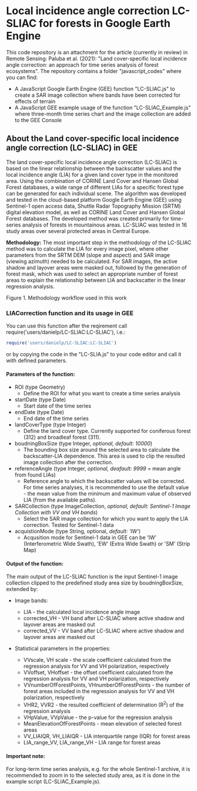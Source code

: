 # Local incidence angle correction LC-SLIAC for forests in Google Earth Engine  

This code repository is an attachment for the article (currently in review) in Remote Sensing: Paluba et al. (2021): "Land cover-specific local incidence angle correction: an approach for time series analysis of forest ecosystems".
The repository contains a folder "javascript_codes" where you can find: 
  - A JavaScript Google Earth Engine (GEE) function "LC-SLIAC.js" to create a SAR image collection where bands have been corrected for effects of terrain
  - A JavaScript GEE example usage of the function "LC-SLIAC_Example.js" where three-month time series chart and the image collection are added to the GEE Console

## About the Land cover-specific local incidence angle correction (LC-SLIAC) in GEE
The land cover-specific local incidence angle correction (LC-SLIAC) is based on the linear relationship between the backscatter values and the local incidence angle (LIA) for a given land cover type in the monitored area. Using the combination of CORINE Land Cover and Hansen Global Forest databases, a wide range of different LIAs for a specific forest type can be generated for each individual scene. The algorithm was developed and tested in the cloud-based platform Google Earth Engine (GEE) using Sentinel-1 open access data, Shuttle Radar Topography Mission (SRTM) digital elevation model, as well as CORINE Land Cover and Hansen Global Forest databases. The developed method was created primarily for time-series analysis of forests in mountainous areas. LC-SLIAC was tested in 16 study areas over several protected areas in Central Europe. 

<b>Methodology:</b> The most important step in the methodology of the LC-SLIAC method was to calculate the LIA for every image pixel, where other parameters from the SRTM DEM (slope and aspect) and SAR image (viewing azimuth) needed to be calculated. For SAR images, the active shadow and layover areas were masked out, followed by the generation of forest mask, which was used to select an appropriate number of forest areas to explain the relationship between LIA and backscatter in the linear regression analysis.


Figure 1. Methodology workflow used in this work




### LIACorrection function and its usage in GEE
You can use this function after the reqirement call require('users/danielp/LC-SLIAC:LC-SLIAC'), i.e.:
```ruby
require('users/danielp/LC-SLIAC:LC-SLIAC') 
```
or by copying the code in the "LC-SLIA.js" to your code editor and call it with defined parameters.

#### Parameters of the function:
  - ROI (type Geometry)
      - Define the ROI for what you want to create a time series analysis
  - startDate (type Date)
      - Start date of the time series
  - endDate (type Date)
      - End date of the time series
  - landCoverType (type Integer)
      - Define the land cover type. Currently supported for coniferous forest (312) and broadleaf forest (311).
  - boudningBoxSize (type Integer, *optional, default: 10000*)
      - The bounding box size around the selected area to calculate the backscatter-LIA dependence. This area is used to clip the resulted image collection after the correction.
  - referenceAngle (type Integer, *optional, deafault: 9999* = mean angle from found LIAs)
      - Reference angle to which the backscatter values will be corrected. For time series analyses, it is recommended to use the default value - the mean value from the minimum and maximum value of observed LIA (from the available paths).
  - SARCollection (type ImageCollection, *optional, default: Sentinel-1 Image Collection with VV and VH bands*)
      - Select the SAR image collection for which you want to apply the LIA correction. Tested for Sentinel-1 data
  - acquistionMode (type String, optional, *default: 'IW'*)
      - Acqusition mode for Sentinel-1 data in GEE can be 'IW' (Interferometric Wide Swath), 'EW' (Extra Wide Swath) or 'SM' (Strip Map)

#### Output of the function:
The main output of the LC-SLIAC function is the input Sentinel-1 image collection clipped to the predefined study area size by boudningBoxSize, extended by:
 - Image bands:
      - LIA - the calculated local incidence angle image
      - corrected_VH - VH band after LC-SLIAC where active shadow and layover areas are masked out
      - corrected_VV - VV band after LC-SLIAC where active shadow and layover areas are masked out
  
 - Statistical parameters in the properties:
      - VVscale, VH scale - the scale coefficient calculated from the regression analysis for VV and VH polarization, respectively
      - VVoffset, VHoffset - the offset coefficient calculated from the regression analysis for VV and VH polarization, respectively
      - VVnumberOfForestPoints, VHnumberOfForestPoints - the number of forest areas included in the regression analysis for VV and VH polarization, respectively
      - VHR2, VVR2 - the resulted coefficient of determination (R<sup>2</sup>) of the regression analysis 
      - VHpValue, VVpValue - the p-value for the regression analysis
      - MeanElevationOfForestPoints - mean elevation of selected forest areas
      - VV_LIAIQR, VH_LIAIQR - LIA interquartile range (IQR) for forest areas
      - LIA_range_VV, LIA_range_VH - LIA range for forest areas


#### Important note:
For long-term time series analysis, e.g. for the whole Sentinel-1 archive, it is recommended to zoom in to the selected study area, as it is done in the example script (LC-SLIAC_Example.js). 
